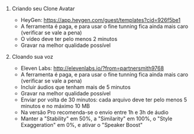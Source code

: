 1. Criando seu Clone Avatar
    * HeyGen: https://app.heygen.com/guest/templates?cid=926f5be1
    * A ferramenta é paga, e para usar o fine tunning fica ainda mais caro (verificar se vale a pena)
    * O vídeo deve ter pelo menos 2 minutos
    * Gravar na melhor qualidade possível

2. Cloando sua voz
    * Eleven Labs: http://elevenlabs.io/?from=partnersmith9768
    * A ferramenta é paga, e para usar o fine tunning fica ainda mais caro (verificar se vale a pena)
    * Incluir áudios que tenham mais de 5 minutos
    * Gravar na melhor qualidade possível
    * Enviar por volta de 30 minutos: cada arquivo deve ter pelo menos 5 minutos e no máximo 10 MB
    * Na versão Pro recomenda-se o envio entre 1h e 3h de áudio
    * Manter a "Stability" em 50%, a "Similarity" em 100%, o "Style Exaggeration" em 0%, e ativar o "Speaker Boost"